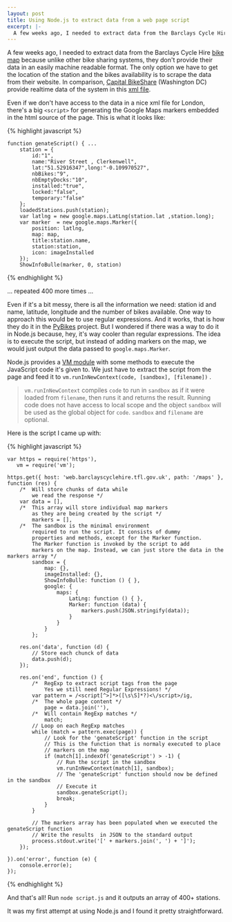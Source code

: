 ```yaml
---
layout: post
title: Using Node.js to extract data from a web page script
excerpt: |-
  A few weeks ago, I needed to extract data from the Barclays Cycle Hire bike map. Unlike other bike sharing systems, they don't provide their data in an easily machine readable format.
---
```


A few weeks ago, I needed to extract data from the Barclays Cycle Hire [bike map][1] because unlike other bike sharing systems, they don't provide their data in an easily machine readable format. The only option we have to get the location of the station and the bikes availability is to scrape the data from  their website.
In comparison, [Capital BikeShare][3] (Washington DC) provide realtime data of the system in this [xml file][2].

[1]: https://web.barclayscyclehire.tfl.gov.uk/maps "Barclays Cycle Hire map"
[2]: http://capitalbikeshare.com/stations/bikeStations.xml
[3]: http://www.capitalbikeshare.com/ "Capital BikeShare"


Even if we don't have access to the data in a nice xml file for London, there's a big <code>&lt;script&gt;</code> for generating the Google Maps markers embedded in the html source of the page.
This is what it looks like:

{% highlight javascript %}

    function genateScript() { ...
        station = {
            id:"1",
            name:"River Street , Clerkenwell",
            lat:"51.52916347",long:"-0.109970527",
            nbBikes:"9",
            nbEmptyDocks:"10",
            installed:"true",
            locked:"false",
            temporary:"false"
        };
        loadedStations.push(station);
        var latlng = new google.maps.LatLng(station.lat ,station.long); 
        var marker  = new google.maps.Marker({
            position: latlng,
            map: map,
            title:station.name,
            station:station,
            icon: imageInstalled
        });
        ShowInfoBulle(marker, 0, station)

{% endhighlight %}

... repeated 400 more times ...

Even if it's a bit messy, there is all the information we need: station id and name, latitude, longitude and the number of bikes available.
One way to approach this would be to use regular expressions. And it works, that is how they do it in the [PyBikes][] project.
But I wondered if there was a way to do it in Node.js because, hey, it's way cooler than regular expressions. The idea is to execute the script, but instead of adding markers on the map, we would just output the data passed to <code>google.maps.Marker</code>.

Node.js provides a [VM module][vm] with some methods to execute the JavaScript code it's given to. We just have to extract the script from the page and feed it to  <code>vm.runInNewContext(code, [sandbox], [filename])</code> .

> &shy;<code>vm.runInNewContext</code> compiles <code>code</code> to run in <code>sandbox</code>
> as if it were loaded from <code>filename</code>,
> then runs it and returns the result. Running code does not have access to local scope and
> the object <code>sandbox</code> will be used as the global object for <code>code</code>.
> <code>sandbox</code> and <code>filename</code> are optional.

[PyBikes]: https://github.com/eskerda/PyBikes/blob/master/lib/barclays.py
[vm]: http://nodejs.org/docs/latest/api/vm.html

Here is the script I came up with:

{% highlight javascript %}

    var https = require('https'),
       vm = require('vm');

    https.get({ host: 'web.barclayscyclehire.tfl.gov.uk', path: '/maps' }, function (res) {
        /*  Will store chunks of data while
            we read the response */
        var data = [],
        /*  This array will store individual map markers
            as they are being created by the script */
            markers = [],
        /*  The sandbox is the minimal environment
            required to run the script. It consists of dummy
            properties and methods, except for the Marker function.
            The Marker function is invoked by the script to add
            markers on the map. Instead, we can just store the data in the markers array */
            sandbox = {
                map: {},
                imageInstalled: {},
                ShowInfoBulle: function () { },
                google: {
                    maps: {
                        LatLng: function () { },
                        Marker: function (data) {
                            markers.push(JSON.stringify(data));
                        }
                    }
                }
            };

        res.on('data', function (d) {
            // Store each chunck of data
            data.push(d);
        });

        res.on('end', function () {
            /*  RegExp to extract script tags from the page 
                Yes we still need Regular Expressions! */
            var pattern = /<script[^>]*>([\s\S]*?)<\/script>/ig,
            /*  The whole page content */
                page = data.join(''),
            /*  Will contain RegExp matches */
                match;
            // Loop on each RegExp matches
            while (match = pattern.exec(page)) {
                // Look for the 'genateScript' function in the script
                // This is the function that is normaly executed to place
                // markers on the map
                if (match[1].indexOf('genateScript') > -1) {
                    // Run the script in the sandbox
                    vm.runInNewContext(match[1], sandbox);
                    // The 'genateScript' function should now be defined in the sandbox
                    // Execute it
                    sandbox.genateScript();
                    break;
                }
            }

            // The markers array has been populated when we executed the genateScript function
            // Write the results  in JSON to the standard output
            process.stdout.write('[' + markers.join(', ') + ']');
        });

    }).on('error', function (e) {
        console.error(e);
    });

{% endhighlight %}

And that's all! 
Run <code>node script.js</code> and it outputs an array of 400+ stations.

It was my first attempt at using Node.js and I found it pretty straightforward.
